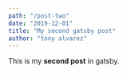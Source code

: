 ```yaml
---
path: "/post-two"
date: "2019-12-01"
title: "My second gatsby post"
author: "tony alvarez"
---
```


This is my **second post**  in gatsby.